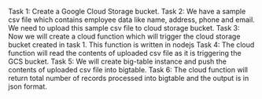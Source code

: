 Task 1:
Create a Google Cloud Storage bucket.
Task 2: 
We have a sample csv file which contains employee data like name, address, phone and email. We need to upload this sample csv file to cloud storage bucket.
Task 3:
Now we will create a cloud function which will trigger the cloud storage bucket created in task 1. This function is written in nodejs
Task 4:
The cloud function will read the contents of uploaded csv file as it is triggering the GCS bucket.
Task 5:
We will create big-table instance and push the contents of uploaded csv file into bigtable.
Task 6:
The cloud function will return total number of records processed into bigtable and the output is in json format.
